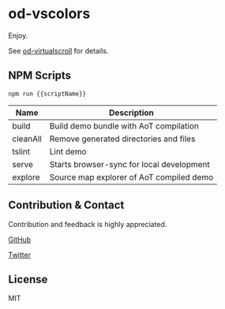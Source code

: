 # od-vscolors

Enjoy.

See [od-virtualscroll](https://github.com/dinony/od-virtualscroll) for details.

## NPM Scripts

```
npm run {{scriptName}}
```

| Name          | Description
|---------------|-------------------------------------------
| build         | Build demo bundle with AoT compilation
| cleanAll      | Remove generated directories and files
| tslint        | Lint demo
| serve         | Starts browser-sync for local development
| explore       | Source map explorer of AoT compiled demo

## Contribution & Contact

Contribution and feedback is highly appreciated.

[GitHub](https://github.com/dinony)

[Twitter](https://twitter.com/dinonysaur)

## License

MIT